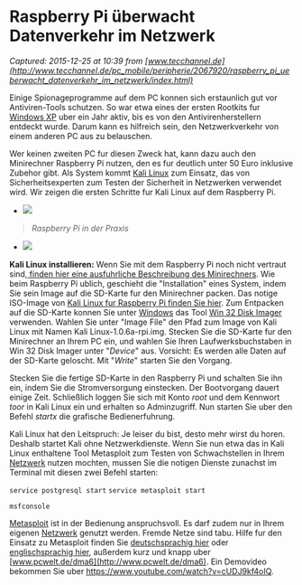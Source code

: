 # Raspberry Pi überwacht Datenverkehr im Netzwerk 

_Captured: 2015-12-25 at 10:39 from [www.tecchannel.de](http://www.tecchannel.de/pc_mobile/peripherie/2067920/raspberry_pi_ueberwacht_datenverkehr_im_netzwerk/index.html)_

Einige Spionageprogramme auf dem PC konnen sich erstaunlich gut vor Antiviren-Tools schutzen. So war etwa eines der ersten Rootkits fur [Windows XP](http://www.tecchannel.de/produkte/pc-mobil/betriebssystem/microsoft-windows-xp/) uber ein Jahr aktiv, bis es von den Antivirenherstellern entdeckt wurde. Darum kann es hilfreich sein, den Netzwerkverkehr von einem anderen PC aus zu belauschen.

Wer keinen zweiten PC fur diesen Zweck hat, kann dazu auch den Minirechner Raspberry Pi nutzen, den es fur deutlich unter 50 Euro inklusive Zubehor gibt. Als System kommt [Kali Linux](http://www.kali.org/) zum Einsatz, das von Sicherheitsexperten zum Testen der Sicherheit in Netzwerken verwendet wird. Wir zeigen die ersten Schritte fur Kali Linux auf dem Raspberry Pi.

  * ![](http://images.tecchannel.de/images/tecchannel/bdb/2525465/522x294.png)

> _Raspberry Pi in der Praxis_

  * ![](http://images.tecchannel.de/images/tecchannel/bdb/2518726/522x294.png)

**Kali Linux installieren:** Wenn Sie mit dem Raspberry Pi noch nicht vertraut sind,[ finden hier eine ausfuhrliche Beschreibung des Minirechners](http://www.pcwelt.de/ratgeber/Raspberry_Pi_-_So_richten_Sie_den_Mini-PC_ein-Phaenomenale_Platine-8600657.html). Wie beim Raspberry Pi ublich, geschieht die "Installation" eines System, indem Sie sein Image auf die SD-Karte fur den Minirechner packen. Das notige ISO-Image von [Kali Linux fur Raspberry Pi finden Sie hier](http://www.offensive-security.com/kali-linux-vmware-arm-image-download/). Zum Entpacken auf die SD-Karte konnen Sie unter [Windows](http://www.tecchannel.de/pc_mobile/windows/) das Tool [Win 32 Disk Imager](http://sourceforge.net/projects/win32diskimager/) verwenden. Wahlen Sie unter "Image File" den Pfad zum Image von Kali Linux mit Namen Kali Linux-1.0.6a-rpi.img. Stecken Sie die SD-Karte fur den Minirechner an Ihrem PC ein, und wahlen Sie Ihren Laufwerksbuchstaben in Win 32 Disk Imager unter "_Device_" aus. Vorsicht: Es werden alle Daten auf der SD-Karte geloscht. Mit "_Write_" starten Sie den Vorgang.

Stecken Sie die fertige SD-Karte in den Raspberry Pi und schalten Sie ihn ein, indem Sie die Stromversorgung einstecken. Der Bootvorgang dauert einige Zeit. Schließlich loggen Sie sich mit Konto _root_ und dem Kennwort _toor_ in Kali Linux ein und erhalten so Adminzugriff. Nun starten Sie uber den Befehl _startx_ die grafische Bedienerfuhrung.

Kali Linux hat den Leitspruch: Je leiser du bist, desto mehr wirst du horen. Deshalb startet Kali ohne Netzwerkdienste. Wenn Sie nun etwa das in Kali Linux enthaltene Tool Metasploit zum Testen von Schwachstellen in Ihrem [Netzwerk](http://www.tecchannel.de/netzwerk/) nutzen mochten, mussen Sie die notigen Dienste zunachst im Terminal mit diesen zwei Befehl starten:

`service postgresql start`
`service metasploit start`

`msfconsole`

[Metasploit](http://de.wikipedia.org/wiki/Metasploit) ist in der Bedienung anspruchsvoll. Es darf zudem nur in Ihrem eigenen [Netzwerk](http://www.tecchannel.de/netzwerk/) genutzt werden. Fremde Netze sind tabu. Hilfe fur den Einsatz zu Metasploit finden Sie [deutschsprachig hier](http://de.docs.kali.org/) oder [englischsprachig hier](http://help.metasploit.com/), außerdem kurz und knapp uber [www.pcwelt.de/dma6](http://www.pcwelt.de/dma6). Ein Demovideo bekommen Sie uber <https://www.youtube.com/watch?v=cUDJ9kf4oIQ>.
